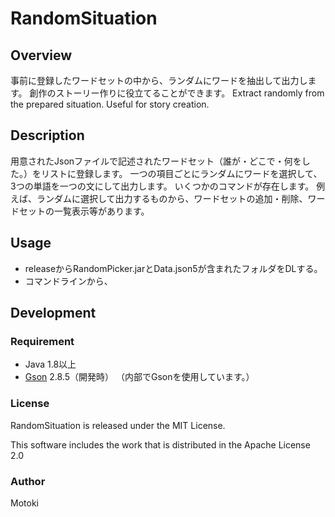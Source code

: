 # RandomSituation

## Overview
事前に登録したワードセットの中から、ランダムにワードを抽出して出力します。
創作のストーリー作りに役立てることができます。
Extract randomly from the prepared situation. Useful for story creation.

## Description
用意されたJsonファイルで記述されたワードセット（誰が・どこで・何をした。）をリストに登録します。
一つの項目ごとにランダムにワードを選択して、3つの単語を一つの文にして出力します。
いくつかのコマンドが存在します。
例えば、ランダムに選択して出力するものから、ワードセットの追加・削除、ワードセットの一覧表示等があります。

## Usage
+ releaseからRandomPicker.jarとData.json5が含まれたフォルダをDLする。
+ コマンドラインから、





## Development
### Requirement
 + Java 1.8以上
 + [Gson](https://github.com/google/gson) 2.8.5（開発時）
 （内部でGsonを使用しています。）

### License
RandomSituation is released under the MIT License.

This software includes the work that is distributed in the Apache License 2.0


### Author
Motoki